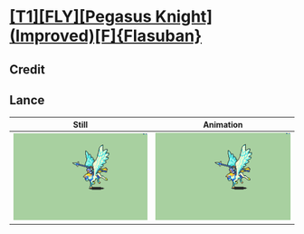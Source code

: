 # [\[T1\]\[FLY\]\[Pegasus Knight\]\(Improved\)\[F\]{Flasuban}](../)

## Credit


	
## Lance

| Still | Animation |
| :---: | :-------: |
| ![Lance still](./Lance_000.png) | ![Lance animation](./Lance.gif) |
